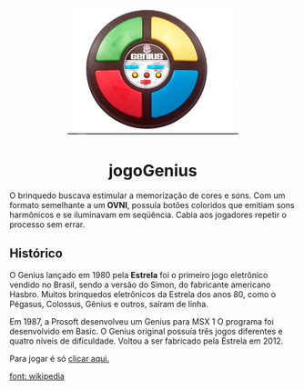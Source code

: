 


<h1 align="center"><img src="./img/geniuscompleto.png" alt="Centro do jogo genius" class="centro" width="300px" heigth="300px"></h1>

<h1 align="center"> jogoGenius </h1>

<p> O brinquedo buscava estimular a memorização de cores e sons. Com um formato semelhante a um<strong> OVNI</strong>, possuía botões coloridos que emitiam sons harmônicos e se iluminavam em seqüência. Cabia aos jogadores repetir o processo sem errar.</p>


<h2><strong>Histórico</strong></h2>

<p>O Genius lançado em 1980 pela <strong>Estrela</strong> foi o primeiro jogo eletrônico vendido no Brasil, sendo a versão do Simon, do fabricante americano Hasbro. Muitos brinquedos eletrônicos da Estrela dos anos 80, como o Pégasus, Colossus, Gênius e outros, saíram de linha.

Em 1987, a Prosoft desenvolveu um Genius para MSX 1 O programa foi desenvolvido em Basic.
O Genius original possuía três jogos diferentes e quatro níveis de dificuldade.
Voltou a ser fabricado pela Estrela em 2012. </p>

<p>Para jogar é só <a href="https://g-aleprojetos.github.io/jogoGenius/">clicar aqui.</a></p>

<a href="https://pt.wikipedia.org/wiki/Genius_(jogo)">font: wikipedia</a>
